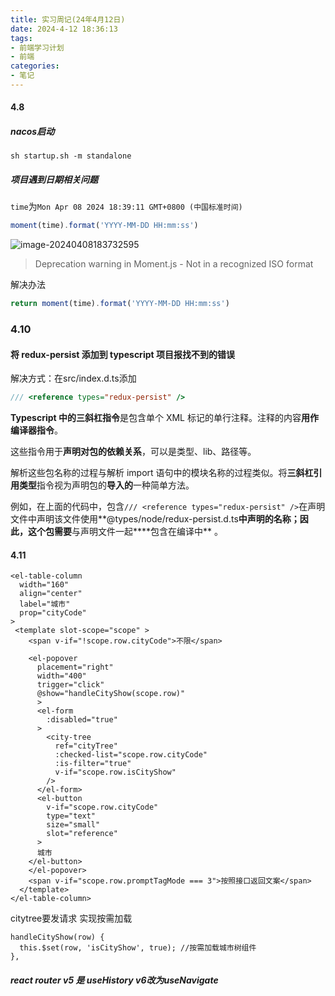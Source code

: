 ```yaml
---
title: 实习周记(24年4月12日)
date: 2024-4-12 18:36:13
tags:
- 前端学习计划
- 前端
categories: 
- 笔记
---
```


#### 4.8

##### nacos启动

```shell
sh startup.sh -m standalone
```

##### 项目遇到日期相关问题

`time`为`Mon Apr 08 2024 18:39:11 GMT+0800 (中国标准时间)`

```js
moment(time).format('YYYY-MM-DD HH:mm:ss')
```

![image-20240408183732595](https://36038098-1323630637.cos.ap-nanjing.myqcloud.com/images/image-20240408183732595.png)

> Deprecation warning in Moment.js - Not in a recognized ISO format

解决办法

```js
return moment(time).format('YYYY-MM-DD HH:mm:ss')
```

### 4.10

#### 将 redux-persist 添加到 typescript 项目报找不到的错误

解决方式：在src/index.d.ts添加

```js
/// <reference types="redux-persist" />
```

**Typescript 中的三斜杠指令**是包含单个 XML 标记的单行注释。注释的内容**用作编译器指令**。

这些指令用于**声明对包的依赖关系**，可以是类型、lib、路径等。

解析这些包名称的过程与解析 import 语句中的模块名称的过程类似。将**三斜杠引用类型**指令视为声明包的**导入的**一种简单方法。

例如，在上面的代码中，包含`/// <reference types="redux-persist" />`在声明文件中声明该文件使用**@types/node/redux-persist.d.ts**中声明的名称；因此，这个包需要**与声明文件一起****包含在编译中** 。

#### 4.11

```vue
<el-table-column
  width="160"
  align="center"
  label="城市"
  prop="cityCode"
>
 <template slot-scope="scope" >
    <span v-if="!scope.row.cityCode">不限</span>

    <el-popover
      placement="right"
      width="400"
      trigger="click"
      @show="handleCityShow(scope.row)"
      >
      <el-form
        :disabled="true"
      >
        <city-tree
          ref="cityTree"
          :checked-list="scope.row.cityCode"
          :is-filter="true"
          v-if="scope.row.isCityShow"
        />
      </el-form>
      <el-button
        v-if="scope.row.cityCode"
        type="text"
        size="small"
        slot="reference"
      >
      城市
    </el-button>
    </el-popover>
    <span v-if="scope.row.promptTagMode === 3">按照接口返回文案</span>
  </template>
</el-table-column>
```

citytree要发请求 实现按需加载

```vue
handleCityShow(row) {
  this.$set(row, 'isCityShow', true); //按需加载城市树组件
},
```

##### react router v5 是 useHistory  v6改为useNavigate



